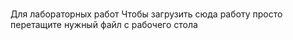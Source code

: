 # 
Для лабораторных работ
Чтобы загрузить сюда работу просто перетащите нужный файл с рабочего стола

